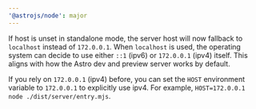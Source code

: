 ```yaml
---
'@astrojs/node': major
---
```


If host is unset in standalone mode, the server host will now fallback to `localhost` instead of `172.0.0.1`. When `localhost` is used, the operating system can decide to use either `::1` (ipv6) or `172.0.0.1` (ipv4) itself. This aligns with how the Astro dev and preview server works by default.

If you rely on `172.0.0.1` (ipv4) before, you can set the `HOST` environment variable to `172.0.0.1` to explicitly use ipv4. For example, `HOST=172.0.0.1 node ./dist/server/entry.mjs`.
